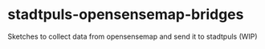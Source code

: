 # stadtpuls-opensensemap-bridges

Sketches to collect data from opensensemap and send it to stadtpuls (WIP)
